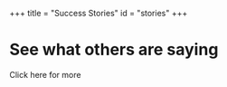 +++
title = "Success Stories"
id = "stories"
+++

# See what others are saying

Click here for more  
